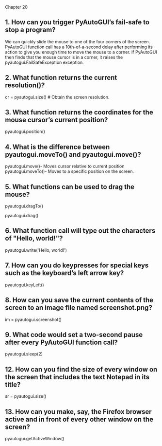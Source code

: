 Chapter 20
## 1. How can you trigger PyAutoGUI’s fail-safe to stop a program?
We can quickly slide the mouse to one of the four corners of the screen. PyAutoGUI function call has a 10th-of-a-second delay after performing its action to give you enough time to move the mouse to a corner. If PyAutoGUI then finds that the mouse cursor is in a corner, it raises the pyautogui.FailSafeException exception.
##  2. What function returns the current resolution()?
cr = pyautogui.size() # Obtain the screen resolution.

## 3. What function returns the coordinates for the mouse cursor’s current position?
 pyautogui.position() 
 ## 4. What is the difference between pyautogui.moveTo() and pyautogui.move()?
 pyautogui.move()- Moves cursor relative to current position
  pyautogui.moveTo()- Moves to a specific position on the screen.
 ## 5. What functions can be used to drag the mouse?
 pyautogui.dragTo() 
 
  pyautogui.drag() 
  ## 6. What function call will type out the characters of "Hello, world!"?
  pyautogui.write('Hello, world!')
  ## 7. How can you do keypresses for special keys such as the keyboard’s left arrow key?
  pyautogui.keyLeft()
  ## 8. How can you save the current contents of the screen to an image file named screenshot.png?
   im = pyautogui.screenshot()
   ## 9. What code would set a two-second pause after every PyAutoGUI function call?
   pyautogui.sleep(2)   
   ## 12. How can you find the size of every window on the screen that includes the text Notepad in its title?
sr = pyautogui.size()
##  13. How can you make, say, the Firefox browser active and in front of every other window on the screen?
pyautogui.getActiveWindow()









  








  
 









